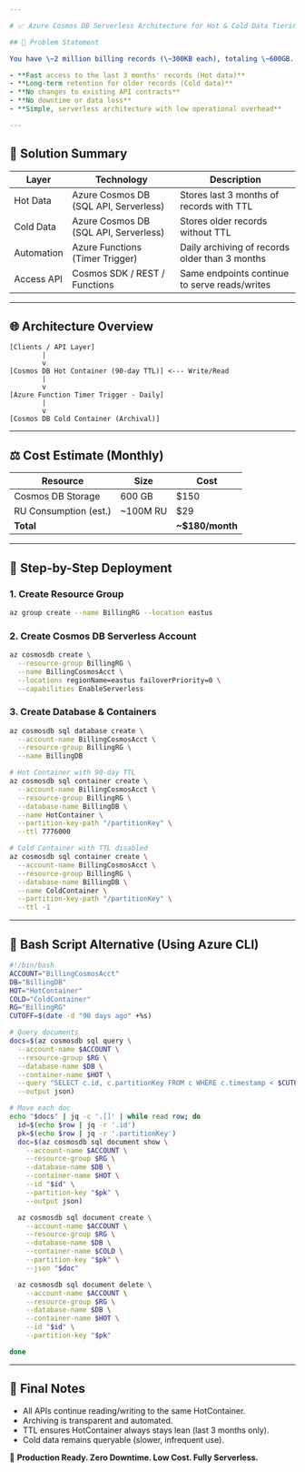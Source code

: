 ```yaml
---

# 📈 Azure Cosmos DB Serverless Architecture for Hot & Cold Data Tiering

## 📄 Problem Statement

You have \~2 million billing records (\~300KB each), totaling \~600GB. You require:

- **Fast access to the last 3 months' records (Hot data)**
- **Long-term retention for older records (Cold data)**
- **No changes to existing API contracts**
- **No downtime or data loss**
- **Simple, serverless architecture with low operational overhead**

---
```


## 📝 Solution Summary

| Layer      | Technology                            | Description                                    |
| ---------- | ------------------------------------- | ---------------------------------------------- |
| Hot Data   | Azure Cosmos DB (SQL API, Serverless) | Stores last 3 months of records with TTL       |
| Cold Data  | Azure Cosmos DB (SQL API, Serverless) | Stores older records without TTL               |
| Automation | Azure Functions (Timer Trigger)       | Daily archiving of records older than 3 months |
| Access API | Cosmos SDK / REST / Functions         | Same endpoints continue to serve reads/writes  |

---

## 🌐 Architecture Overview

```
[Clients / API Layer]
        |
        v
[Cosmos DB Hot Container (90-day TTL)] <--- Write/Read
        |
        v
[Azure Function Timer Trigger - Daily]
        |
        v
[Cosmos DB Cold Container (Archival)]
```

---

## ⚖️ Cost Estimate (Monthly)

| Resource              | Size      | Cost              |
| --------------------- | --------- | ----------------- |
| Cosmos DB Storage     | 600 GB    | \$150             |
| RU Consumption (est.) | \~100M RU | \$29              |
| **Total**             |           | **\~\$180/month** |

---

## 🚀 Step-by-Step Deployment

### 1. Create Resource Group

```bash
az group create --name BillingRG --location eastus
```

### 2. Create Cosmos DB Serverless Account

```bash
az cosmosdb create \
  --resource-group BillingRG \
  --name BillingCosmosAcct \
  --locations regionName=eastus failoverPriority=0 \
  --capabilities EnableServerless
```

### 3. Create Database & Containers

```bash
az cosmosdb sql database create \
  --account-name BillingCosmosAcct \
  --resource-group BillingRG \
  --name BillingDB

# Hot Container with 90-day TTL
az cosmosdb sql container create \
  --account-name BillingCosmosAcct \
  --resource-group BillingRG \
  --database-name BillingDB \
  --name HotContainer \
  --partition-key-path "/partitionKey" \
  --ttl 7776000

# Cold Container with TTL disabled
az cosmosdb sql container create \
  --account-name BillingCosmosAcct \
  --resource-group BillingRG \
  --database-name BillingDB \
  --name ColdContainer \
  --partition-key-path "/partitionKey" \
  --ttl -1
```


---

## 🔄 Bash Script Alternative (Using Azure CLI)

```bash
#!/bin/bash
ACCOUNT="BillingCosmosAcct"
DB="BillingDB"
HOT="HotContainer"
COLD="ColdContainer"
RG="BillingRG"
CUTOFF=$(date -d "90 days ago" +%s)

# Query documents
docs=$(az cosmosdb sql query \
  --account-name $ACCOUNT \
  --resource-group $RG \
  --database-name $DB \
  --container-name $HOT \
  --query "SELECT c.id, c.partitionKey FROM c WHERE c.timestamp < $CUTOFF" \
  --output json)

# Move each doc
echo "$docs" | jq -c '.[]' | while read row; do
  id=$(echo $row | jq -r '.id')
  pk=$(echo $row | jq -r '.partitionKey')
  doc=$(az cosmosdb sql document show \
    --account-name $ACCOUNT \
    --resource-group $RG \
    --database-name $DB \
    --container-name $HOT \
    --id "$id" \
    --partition-key "$pk" \
    --output json)

  az cosmosdb sql document create \
    --account-name $ACCOUNT \
    --resource-group $RG \
    --database-name $DB \
    --container-name $COLD \
    --partition-key "$pk" \
    --json "$doc"

  az cosmosdb sql document delete \
    --account-name $ACCOUNT \
    --resource-group $RG \
    --database-name $DB \
    --container-name $HOT \
    --id "$id" \
    --partition-key "$pk"

done
```

---

## 📝 Final Notes

- All APIs continue reading/writing to the same HotContainer.
- Archiving is transparent and automated.
- TTL ensures HotContainer always stays lean (last 3 months only).
- Cold data remains queryable (slower, infrequent use).

🚀 **Production Ready. Zero Downtime. Low Cost. Fully Serverless.**

